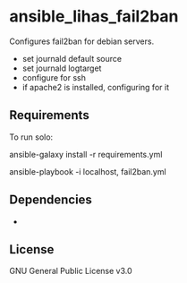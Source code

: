 ansible_lihas_fail2ban
=========

Configures fail2ban for debian servers.

- set journald default source
- set journald logtarget
- configure for ssh
- if apache2 is installed, configuring for it

Requirements
------------

To run solo:

ansible-galaxy install -r requirements.yml

ansible-playbook -i localhost, fail2ban.yml

Dependencies
------------
-


License
-------
GNU General Public License v3.0
